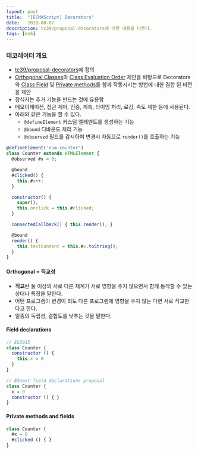 ```yaml
---
layout: post
title:  "[ECMAScript] Decorators"
date:   2018-08-07
description: tc39/proposal-decorators에 대한 내용을 다룬다.
tags: [es6]
---
```

### 데코레이터 개요
- [tc39/proposal-decorators](https://github.com/tc39/proposal-decorators)에 정의
- [Orthogonal Classes](https://github.com/erights/Orthogonal-Classes)와 [Class Evaluation Order](https://onedrive.live.com/view.aspx?resid=A7BBCE1FC8EE16DB!442046&app=PowerPoint&authkey=!AEeXmhZASk50KjA) 제안을 바탕으로 Decorators와 [Class Field](https://tc39.github.io/proposal-class-fields/) 및 [Private methods](https://github.com/tc39/proposal-private-methods)를 함께 작동시키는 방법에 대한 결합 된 비전을 제안
- 장식자는 추가 기능을 만드는 것에 유용함
- 메모이제이션, 접근 제어, 인증, 계측, 타이밍 처리, 로깅, 속도 제한 등에 사용된다.
- 아래와 같은 기능을 할 수 있다.
  - `@defineElement` 커스텀 엘레멘트를 생성하는 기능
  - `@bound` 디바운드 처리 기능
  - `@observed` 필드를 감시하며 변경시 자동으로 `render()`를 호출하는 기능
```js
@defineElement('num-counter')
class Counter extends HTMLElement {
  @observed #x = 0;

  @bound
  #clicked() {
    this.#x++;
  }

  constructor() {
    super();
    this.onclick = this.#clicked;
  }

  connectedCallback() { this.render(); }

  @bound
  render() {
    this.textContent = this.#x.toString();
  }
}
```

#### Orthogonal = 직교성
- **직교**란 둘 이상의 서로 다른 체계가 서로 영향을 주지 않으면서 함께 동작할 수 있는 상태나 특징을 말한다.
- 어떤 프로그램이 변경이 되도 다른 프로그램에 영향을 주지 않는 다면 서로 직교한다고 한다.
- 일종의 독립성, 결합도를 낮추는 것을 말한다.

#### Field declarations
```js
// ES2015
class Counter {
  constructor () {
    this.x = 0
  }
}

// ESnext field declarations proposal
class Counter {
  x = 0
  constructor () { }
}
```

#### Private methods and fields
```js
class Counter {
  #x = 0
  #clicked () { }
}
```